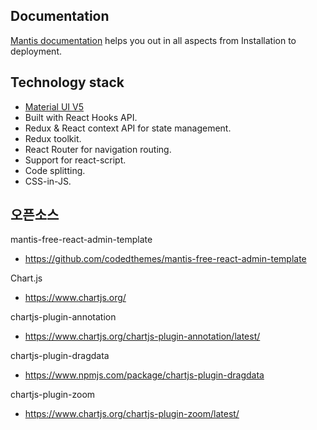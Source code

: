## Documentation

[Mantis documentation](https://codedthemes.gitbook.io/mantis/) helps you out in all aspects from Installation to deployment.

## Technology stack

- [Material UI V5](https://mui.com/core/)
- Built with React Hooks API.
- Redux & React context API for state management.
- Redux toolkit.
- React Router for navigation routing.
- Support for react-script.
- Code splitting.
- CSS-in-JS.


## 오픈소스
mantis-free-react-admin-template
- https://github.com/codedthemes/mantis-free-react-admin-template

Chart.js
- https://www.chartjs.org/

chartjs-plugin-annotation
- https://www.chartjs.org/chartjs-plugin-annotation/latest/

chartjs-plugin-dragdata
- https://www.npmjs.com/package/chartjs-plugin-dragdata

chartjs-plugin-zoom
- https://www.chartjs.org/chartjs-plugin-zoom/latest/

